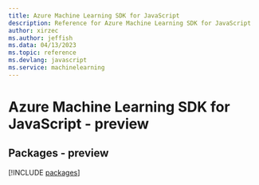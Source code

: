 ```yaml
---
title: Azure Machine Learning SDK for JavaScript
description: Reference for Azure Machine Learning SDK for JavaScript
author: xirzec
ms.author: jeffish
ms.data: 04/13/2023
ms.topic: reference
ms.devlang: javascript
ms.service: machinelearning
---
```

# Azure Machine Learning SDK for JavaScript - preview
## Packages - preview
[!INCLUDE [packages](machine-learning-index.md)]